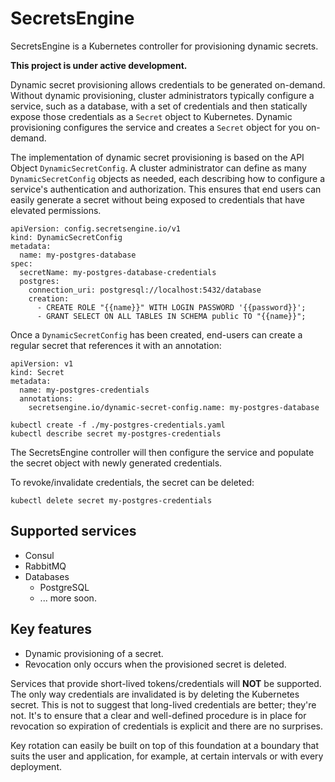 # SecretsEngine

SecretsEngine is a Kubernetes controller for provisioning dynamic secrets.

__This project is under active development.__

Dynamic secret provisioning allows credentials to be generated on-demand.
Without dynamic provisioning, cluster administrators typically configure a
service, such as a database, with a set of credentials and then statically
expose those credentials as a `Secret` object to Kubernetes.
Dynamic provisioning configures the service and creates a `Secret` object for
you on-demand.

The implementation of dynamic secret provisioning is based on the API Object 
`DynamicSecretConfig`. A cluster administrator can define as many
`DynamicSecretConfig` objects as needed, each describing how to configure a
service's authentication and authorization. This ensures that end users can
easily generate a secret without being exposed to credentials that have elevated
permissions.

```
apiVersion: config.secretsengine.io/v1
kind: DynamicSecretConfig
metadata:
  name: my-postgres-database
spec:
  secretName: my-postgres-database-credentials
  postgres:
    connection_uri: postgresql://localhost:5432/database
    creation:
      - CREATE ROLE "{{name}}" WITH LOGIN PASSWORD '{{password}}';
      - GRANT SELECT ON ALL TABLES IN SCHEMA public TO "{{name}}";
```

Once a `DynamicSecretConfig` has been created, end-users can create a regular
secret that references it with an annotation:

```
apiVersion: v1
kind: Secret
metadata:
  name: my-postgres-credentials
  annotations:
    secretsengine.io/dynamic-secret-config.name: my-postgres-database
```

```
kubectl create -f ./my-postgres-credentials.yaml
kubectl describe secret my-postgres-credentials
```

The SecretsEngine controller will then configure the service and populate the
secret object with newly generated credentials.

To revoke/invalidate credentials, the secret can be deleted:

```
kubectl delete secret my-postgres-credentials
```

## Supported services
- Consul
- RabbitMQ
- Databases
  - PostgreSQL
  - ... more soon.

## Key features
- Dynamic provisioning of a secret.
- Revocation only occurs when the provisioned secret is deleted.

Services that provide short-lived tokens/credentials will **NOT** be supported.
The only way credentials are invalidated is by deleting the Kubernetes secret.
This is not to suggest that long-lived credentials are better; they're not. It's
to ensure that a clear and well-defined procedure is in place for revocation so
expiration of credentials is explicit and there are no surprises.

Key rotation can easily be built on top of this foundation at a boundary that
suits the user and application, for example, at certain intervals or with every
deployment.
